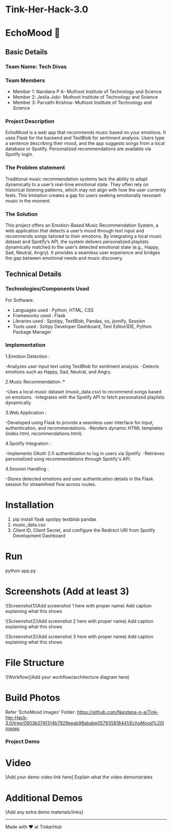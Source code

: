 # Tink-Her-Hack-3.0
# EchoMood 🎯


## Basic Details
### Team Name: Tech Divas


### Team Members
- Member 1: Nandana P A- Muthoot Institute of Technology and Science 
- Member 2: Jeslia Jobi- Muthoot Institute of Technology and Science 
- Member 3: Parvathi Krishna- Muthoot Institute of Technology and Science 

### Project Description
EchoMood is a web app that recommends music based on your emotions. It uses Flask for the backend and TextBlob for sentiment analysis. Users type a sentence describing their mood, and the app suggests songs from a local database or Spotify. Personalized recommendations are available via Spotify login.

### The Problem statement
Traditional music recommendation systems lack the ability to adapt dynamically to a user’s real-time emotional state. They often rely on historical listening patterns, which may not align with how the user currently feels. This limitation creates a gap for users seeking emotionally resonant music in the moment.

### The Solution
This project offers an Emotion-Based Music Recommendation System, a web application that detects a user’s mood through text input and recommends songs tailored to their emotions. By integrating a local music dataset and Spotify’s API, the system delivers personalized playlists dynamically matched to the user’s detected emotional state (e.g., Happy, Sad, Neutral, Angry). It provides a seamless user experience and bridges the gap between emotional needs and music discovery.

## Technical Details
### Technologies/Components Used
For Software:
- Languages used : Python, HTML, CSS
- Frameworks used : Flask
- Libraries used : Spotipy, TextBlob, Pandas, os, jsonify, Session
- Tools used : Sotipy Developer Dashboard, Text Editor/IDE, Python Package Manager


### Implementation
1.Emotion Detection :

-Analyzes user input text using TextBlob for sentiment analysis.
-Detects emotions such as Happy, Sad, Neutral, and Angry.

2.Music Recommendation :* 

-Uses a local music dataset (music_data.csv) to recommend songs based on emotions.
-Integrates with the Spotify API to fetch personalized playlists dynamically.

3.Web Application :

-Developed using Flask to provide a seamless user interface for input, authentication, and recommendations.
-Renders dynamic HTML templates (index.html, recommendations.html).

4.Spotify Integration :

-Implements OAuth 2.0 authentication to log in users via Spotify.
-Retrieves personalized song recommendations through Spotify's API.

4.Session Handling :

-Stores detected emotions and user authentication details in the Flask session for streamlined flow across routes.

# Installation
1. pip install flask spotipy textblob pandas
2. music_data.csv
3. Client ID, Client Secret, and configure the Redirect URI from Spotify Development Dashboard


# Run
python app.py 

# Screenshots (Add at least 3)
![Screenshot1](Add screenshot 1 here with proper name)
Add caption explaining what this shows

![Screenshot2](Add screenshot 2 here with proper name)
Add caption explaining what this shows

![Screenshot3](Add screenshot 3 here with proper name)
Add caption explaining what this shows

# File Structure
![Workflow](Add your workflow/architecture diagram here)


# Build Photos
Refer 'EchoMood Images' Folder: 
https://github.com/Nandana-p-a/Tink-Her-Hack-3.0/tree/0903b074f314b7929eeab98ababe057935818441/EchoMood%20Images

### Project Demo
# Video
[Add your demo video link here]
Explain what the video demonstrates

# Additional Demos
[Add any extra demo materials/links]



---
Made with ❤ at TinkerHub
